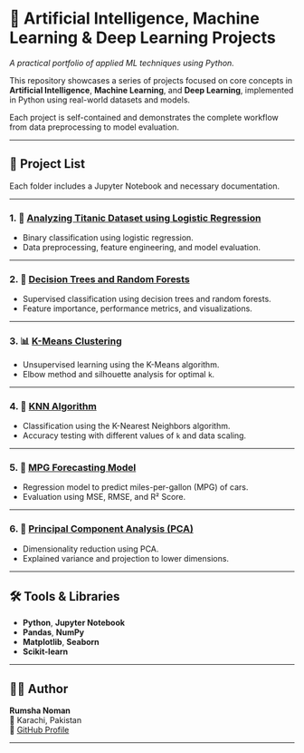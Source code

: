 # 🤖 Artificial Intelligence, Machine Learning & Deep Learning Projects  
*A practical portfolio of applied ML techniques using Python.*

This repository showcases a series of projects focused on core concepts in **Artificial Intelligence**, **Machine Learning**, and **Deep Learning**, implemented in Python using real-world datasets and models.

Each project is self-contained and demonstrates the complete workflow from data preprocessing to model evaluation.

---

## 📁 Project List

Each folder includes a Jupyter Notebook and necessary documentation.

---

### 1. 🚢 [Analyzing Titanic Dataset using Logistic Regression](./Titanic_Logistic_Regression)
- Binary classification using logistic regression.
- Data preprocessing, feature engineering, and model evaluation.

---

### 2. 🌳 [Decision Trees and Random Forests](./DecisionTree_RandomForest)
- Supervised classification using decision trees and random forests.
- Feature importance, performance metrics, and visualizations.

---

### 3. 📊 [K-Means Clustering](./KMeans_Clustering)
- Unsupervised learning using the K-Means algorithm.
- Elbow method and silhouette analysis for optimal `k`.

---

### 4. 📍 [KNN Algorithm](./KNN_Classification)
- Classification using the K-Nearest Neighbors algorithm.
- Accuracy testing with different values of `k` and data scaling.

---

### 5. 🚗 [MPG Forecasting Model](./MPG_Regression_Model)
- Regression model to predict miles-per-gallon (MPG) of cars.
- Evaluation using MSE, RMSE, and R² Score.

---

### 6. 🔄 [Principal Component Analysis (PCA)](./PCA_DimensionalityReduction)
- Dimensionality reduction using PCA.
- Explained variance and projection to lower dimensions.

---

## 🛠️ Tools & Libraries

- **Python**, **Jupyter Notebook**
- **Pandas**, **NumPy**
- **Matplotlib**, **Seaborn**
- **Scikit-learn**

---

## 👩‍💻 Author

**Rumsha Noman**  
📍 Karachi, Pakistan  
🔗 [GitHub Profile](https://github.com/Rumsha703)

---



